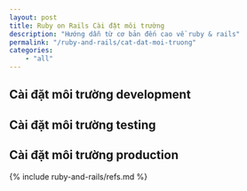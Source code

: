 ```yaml
---
layout: post
title: Ruby on Rails Cài đặt môi trường
description: "Hướng dẫn từ cơ bản đến cao về ruby & rails" 
permalink: "/ruby-and-rails/cat-dat-moi-truong"
categories: 
    - "all"    
---
```


## Cài đặt môi trường development

## Cài đặt môi trường testing

## Cài đặt môi trường production

{% include ruby-and-rails/refs.md %}